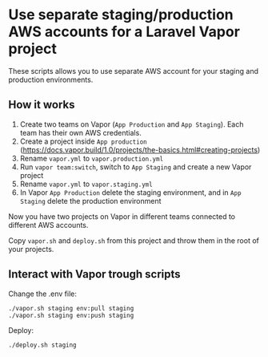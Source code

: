 # Use separate staging/production AWS accounts for a Laravel Vapor project

These scripts allows you to use separate AWS account for your staging and production environments.

## How it works

1. Create two teams on Vapor (`App Production` and `App Staging`). Each team has their own AWS credentials.
2. Create a project inside `App production` (https://docs.vapor.build/1.0/projects/the-basics.html#creating-projects)
3. Rename `vapor.yml` to `vapor.production.yml`
4. Run `vapor team:switch`, switch to `App Staging` and create a new Vapor project
5. Rename `vapor.yml` to `vapor.staging.yml`
6. In Vapor `App Production` delete the staging environment, and in `App Staging` delete the production environment

Now you have two projects on Vapor in different teams connected to different AWS accounts. 

Copy `vapor.sh` and `deploy.sh` from this project and throw them in the root of your projects. 

## Interact with Vapor trough scripts

Change the .env file:

```
./vapor.sh staging env:pull staging
./vapor.sh staging env:push staging
```

Deploy:

```
./deploy.sh staging
```
